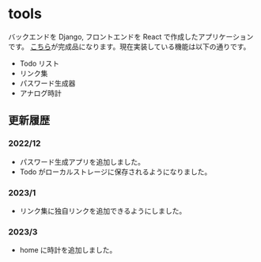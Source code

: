 # tools

バックエンドを Django, フロントエンドを React で作成したアプリケーションです。
[こちら](https://tools.kanyamo.com)が完成品になります。現在実装している機能は以下の通りです。

- Todo リスト
- リンク集
- パスワード生成器
- アナログ時計

## 更新履歴

### 2022/12

- パスワード生成アプリを追加しました。
- Todo がローカルストレージに保存されるようになりました。

### 2023/1

- リンク集に独自リンクを追加できるようにしました。

### 2023/3

- home に時計を追加しました。
